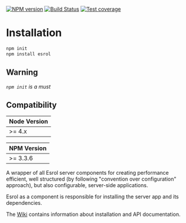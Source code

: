 [![NPM version][npm-image]][npm-url]
[![Build Status][travis-image]][travis-url]
[![Test coverage][coveralls-image]][coveralls-url]

# Installation

```sh
npm init
npm install esrol
```

## Warning
_`npm init` is a must_

## Compatibility

| Node Version |
| ---- |
| >= 4.x |

| NPM Version |
| ---- |
| >= 3.3.6 |

A wrapper of all Esrol server components for creating performance efficient, well structured (by following "convention over configuration" approach), but also configurable, server-side applications.

Esrol as a component is responsible for installing the server app and its dependencies.


The [Wiki](https://github.com/esrol/esrol-server-app/wiki) contains information about installation and API documentation.

[npm-image]: https://badge.fury.io/js/esrol.svg
[npm-url]: https://npmjs.org/package/esrol
[travis-image]: https://travis-ci.org/esrol/esrol.svg?branch=master
[travis-url]: https://travis-ci.org/esrol/esrol
[coveralls-image]: https://coveralls.io/repos/esrol/esrol/badge.svg
[coveralls-url]: https://coveralls.io/r/esrol/esrol